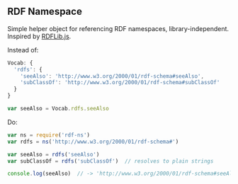 ## RDF Namespace

Simple helper object for referencing RDF namespaces, library-independent.
Inspired by [RDFLib.js](https://github.com/linkeddata/rdflib.js/).

Instead of:

```javascript
Vocab: {
  'rdfs': {
    'seeAlso': 'http://www.w3.org/2000/01/rdf-schema#seeAlso',
    'subClassOf': 'http://www.w3.org/2000/01/rdf-schema#subClassOf'
  }
}

var seeAlso = Vocab.rdfs.seeAlso
```

Do:

```javascript
var ns = require('rdf-ns')
var rdfs = ns('http://www.w3.org/2000/01/rdf-schema#')

var seeAlso = rdfs('seeAlso')
var subClassOf = rdfs('subClassOf')  // resolves to plain strings

console.log(seeAlso)  // -> 'http://www.w3.org/2000/01/rdf-schema#seeAlso'
```
